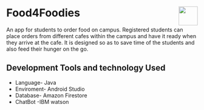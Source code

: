 # **Food4Foodies** <img src="https://github.com/NikhilMishra1999/Food-App/blob/master/images/food4foodies.png" height="50" align="right">
An app for students to order food on campus. Registered students
can place orders from different cafes within the campus and have it ready
when they arrive at the cafe. It is designed so as to save time of the students
and also feed their hunger on the go.

## **Development Tools and technology Used**
* Language- Java
* Enviroment- Android Studio
* Database- Amazon Firestore
* ChatBot -IBM watson




